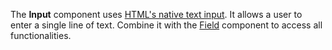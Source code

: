 The **Input** component uses [HTML's native text input](https://developer.mozilla.org/en-US/docs/Web/HTML/Element/input/text). 
It allows a user to enter a single line of text.
Combine it with the [Field](/components/Field) component to access all functionalities.
